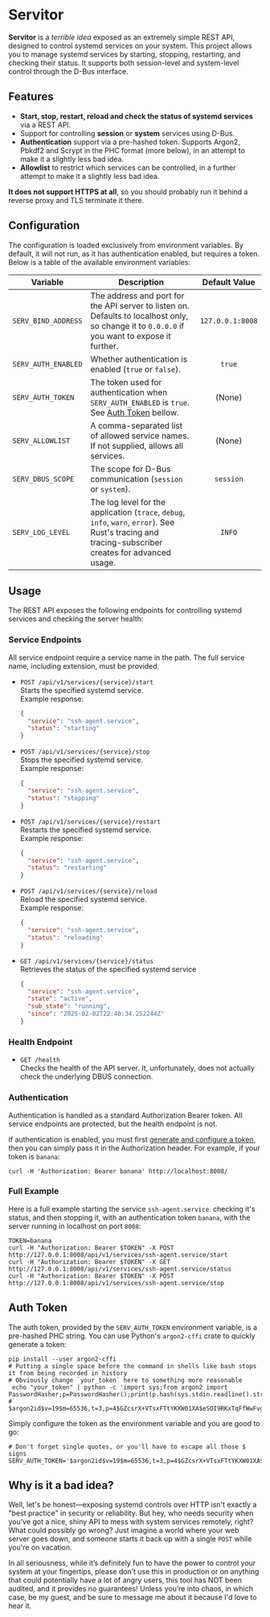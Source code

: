 # Servitor

**Servitor** is a *terrible idea* exposed as an extremely simple REST API, designed to control systemd services on your
system.
This project allows you to manage systemd services by starting, stopping, restarting, and checking their status. It
supports both session-level and system-level control through the D-Bus interface.

## Features

- **Start, stop, restart, reload and check the status of systemd services** via a REST API.
- Support for controlling **session** or **system** services using D-Bus.
- **Authentication** support via a pre-hashed token. Supports Argon2, Pbkdf2 and Scrypt in the PHC format (more below),
  in an attempt to make it a slightly less bad idea.
- **Allowlist** to restrict which services can be controlled, in a further attempt to make it a slightly less bad idea.

**It does not support HTTPS at all**, so you should probably run it behind a reverse proxy and TLS terminate it there.

## Configuration

The configuration is loaded exclusively from environment variables. By default, it will not run, as it has
authentication enabled, but requires a token. Below is a table of the available environment variables:

| Variable            | Description                                                                                                                                          |  Default Value   |
|---------------------|------------------------------------------------------------------------------------------------------------------------------------------------------|:----------------:|
| `SERV_BIND_ADDRESS` | The address and port for the API server to listen on. Defaults to localhost only, so change it to `0.0.0.0` if you want to expose it further.        | `127.0.0.1:8008` |
| `SERV_AUTH_ENABLED` | Whether authentication is enabled (`true` or `false`).                                                                                               |      `true`      |
| `SERV_AUTH_TOKEN`   | The token used for authentication when `SERV_AUTH_ENABLED` is `true`. See [Auth Token](#auth-token) bellow.                                          |      (None)      |
| `SERV_ALLOWLIST`    | A comma-separated list of allowed service names. If not supplied, allows all services.                                                               |      (None)      |
| `SERV_DBUS_SCOPE`   | The scope for D-Bus communication (`session` or `system`).                                                                                           |    `session`     |
| `SERV_LOG_LEVEL`    | The log level for the application (`trace`, `debug`, `info`, `warn`, `error`). See Rust's tracing and tracing-subscriber creates for advanced usage. |      `INFO`      |

## Usage

The REST API exposes the following endpoints for controlling systemd services and checking the server health:

### Service Endpoints

All service endpoint require a service name in the path. The full service name, including extension, must be provided.

- `POST /api/v1/services/{service}/start`  
  Starts the specified systemd service.  
  Example response:
  ```json
  {
    "service": "ssh-agent.service",
    "status": "starting"
  }
  ```

- `POST /api/v1/services/{service}/stop`  
  Stops the specified systemd service.  
  Example response:
  ```json
  {
    "service": "ssh-agent.service",
    "status": "stopping"
  }
  ```

- `POST /api/v1/services/{service}/restart`  
  Restarts the specified systemd service.  
  Example response:
  ```json
  {
    "service": "ssh-agent.service",
    "status": "restarting"
  }
  ```

- `POST /api/v1/services/{service}/reload`  
  Reload the specified systemd service.  
  Example response:
  ```json
  {
    "service": "ssh-agent.service",
    "status": "reloading"
  }
  ```

- `GET /api/v1/services/{service}/status`  
  Retrieves the status of the specified systemd service
  ```json
  {
    "service": "ssh-agent.service",
    "state": "active",
    "sub_state": "running",
    "since": "2025-02-02T22:40:34.252244Z"
  }
  ```

### Health Endpoint

- `GET /health`  
  Checks the health of the API server. It, unfortunately, does not actually check the underlying DBUS connection.

### Authentication

Authentication is handled as a standard Authorization Bearer token. All service endpoints are protected, but the health
endpoint is not.

If authentication is enabled, you must first [generate and configure a token](#auth-token), then you can simply pass it
in the Authorization header. For example, if your token is `banana`:

```shell
curl -H 'Authorization: Bearer banana' http://localhost:8008/
```

### Full Example

Here is a full example starting the service `ssh-agent.service`. checking it's status, and then stopping it, with an
authentication token `banana`, with the server running in localhost on port `8008`:

```shell
TOKEN=banana
curl -H "Authorization: Bearer $TOKEN" -X POST http://127.0.0.1:8008/api/v1/services/ssh-agent.service/start
curl -H "Authorization: Bearer $TOKEN" -X GET http://127.0.0.1:8008/api/v1/services/ssh-agent.service/status
curl -H "Authorization: Bearer $TOKEN" -X POST http://127.0.0.1:8008/api/v1/services/ssh-agent.service/stop
```

## Auth Token

The auth token, provided by the `SERV_AUTH_TOKEN` environment variable, is a pre-hashed PHC string. You can use Python's
`argon2-cffi` crate to quickly generate a token:
```shell
pip install --user argon2-cffi
# Putting a single space before the command in shells like bash stops it from being recorded in history
# Obviously change `your_token` here to something more reasonable
 echo "your_token" | python -c 'import sys;from argon2 import PasswordHasher;p=PasswordHasher();print(p.hash(sys.stdin.readline().strip()))'
# $argon2id$v=19$m=65536,t=3,p=4$GZcsrX+VTsxFTtYKXW01XA$eSOI9RKxTqFfWwFvgnF9vKfiqERT2G9lBVlQ07qy1sk
```

Simply configure the token as the environment variable and you are good to go:
```shell
# Don't forget single quotes, or you'll have to escape all those $ signs
SERV_AUTH_TOKEN='$argon2id$v=19$m=65536,t=3,p=4$GZcsrX+VTsxFTtYKXW01XA$eSOI9RKxTqFfWwFvgnF9vKfiqERT2G9lBVlQ07qy1sk'
```

## Why is it a bad idea?

Well, let's be honest—exposing systemd controls over HTTP isn't exactly a "best practice" in security or reliability.
But hey, who needs security when you’ve got a nice, shiny API to mess with system services remotely, right? What could
possibly go wrong? Just imagine a world where your web server goes down, and someone starts it back up with a single
`POST` while you're on vacation.

In all seriousness, while it’s definitely fun to have the power to control your system at your fingertips, please don’t
use this in production or on anything that could potentially have a lot of angry users, this tool has NOT been audited,
and it provides no guarantees! Unless you’re into chaos, in which case, be my guest, and be sure to message me about it
because I'd love to hear it.

